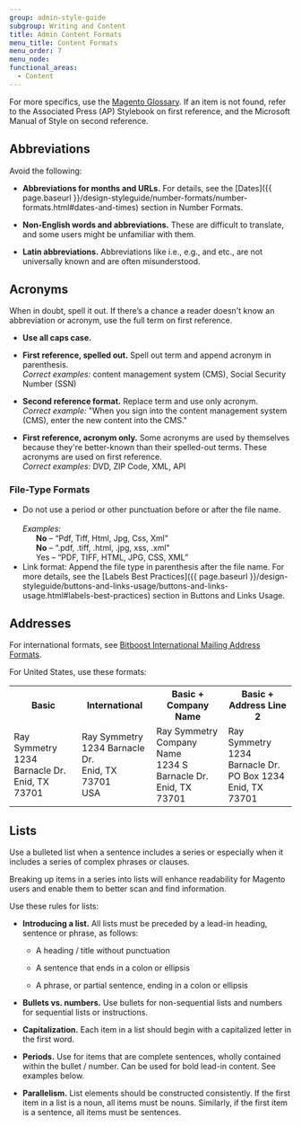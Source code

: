 ```yaml
---
group: admin-style-guide
subgroup: Writing and Content
title: Admin Content Formats
menu_title: Content Formats
menu_order: 7
menu_node:
functional_areas:
  - Content
---
```

For more specifics, use the [Magento Glossary](https://glossary.magento.com/). If an item is not found, refer to the Associated Press (AP) Stylebook on first reference, and the Microsoft Manual of Style on second reference.

## Abbreviations

Avoid the following:

*  **Abbreviations for months and URLs.**  For details, see the [Dates]({{ page.baseurl }}/design-styleguide/number-formats/number-formats.html#dates-and-times) section in Number Formats.

*  **Non-English words and abbreviations.** These are difficult to translate, and some users might be unfamiliar with them.

*  **Latin abbreviations.** Abbreviations like i.e., e.g., and etc., are not universally known and are often misunderstood.

## Acronyms

When in doubt, spell it out. If there’s a chance a reader doesn't know an abbreviation or acronym, use the full term on first reference.

*  **Use all caps case.**

*  **First reference, spelled out.** Spell out term and append acronym in parenthesis.<br>*Correct examples:* content management system (CMS), Social Security Number (SSN)

*  **Second reference format.** Replace term and use only acronym.<br>*Correct example:* "When you sign into the content management system (CMS), enter the new content into the CMS."

*  **First reference, acronym only.** Some acronyms are used by themselves because they're better-known than their spelled-out terms. These acronyms are used on first reference.<br>*Correct examples:* DVD, ZIP Code, XML, API

### File-Type Formats

<ul>
<li>Do not use a period or other punctuation before or after the file name.<br><br>
<em>Examples:</em>
<ul style="list-style-type:none">
  <li><strong>No</strong> – “Pdf, Tiff, Html, Jpg, Css, Xml"</li>
  <li><strong>No</strong> – “.pdf, .tiff, .html, .jpg, xss, .xml"</li>
  <li>Yes – “PDF, TIFF, HTML, JPG, CSS, XML”</li>
</ul>
</li>
<li>Link format: Append the file type in parenthesis after the file name. For more details, see the [Labels Best Practices]({{ page.baseurl }}/design-styleguide/buttons-and-links-usage/buttons-and-links-usage.html#labels-best-practices) section in Buttons and Links Usage.</li>
</ul>

## Addresses

For international formats, see [Bitboost International Mailing Address Formats](http://www.bitboost.com/ref/international-address-formats.html).

For United States, use these formats:

<table>
<tbody>
<tr>
<th>Basic</th>
<th>International</th>
<th>Basic +<br />Company Name</th>
<th>Basic +<br />Address Line 2</th>
</tr>
<tr>
<td>Ray Symmetry<br />
1234 Barnacle Dr.<br />
Enid, TX 73701</td>
<td>Ray Symmetry<br />
1234 Barnacle Dr.<br />
Enid, TX 73701<br />
USA</td>
<td>Ray Symmetry<br />
Company Name<br />
1234 S Barnacle Dr.<br />
Enid, TX 73701</td>
<td>Ray Symmetry<br />
1234 Barnacle Dr.<br />
PO Box 1234<br />
Enid, TX 73701</td>
</tr>
</tbody>
</table>

## Lists

Use a bulleted list when a sentence includes a series or especially when it includes a series of complex phrases or clauses.

Breaking up items in a series into lists will enhance readability for Magento users and enable them to better scan and find information.

Use these rules for lists:

*  **Introducing a list.** All lists must be preceded by a lead-in heading, sentence or phrase, as follows:

   *  A heading / title without punctuation

   *  A sentence that ends in a colon or ellipsis

   *  A phrase, or partial sentence, ending in a colon or ellipsis

*  **Bullets vs. numbers.** Use bullets for non-sequential lists and numbers for sequential lists or instructions.

*  **Capitalization.** Each item in a list should begin with a capitalized letter in the first word.

*  **Periods.** Use for items that are complete sentences, wholly contained within the bullet / number. Can be used for bold lead-in content. See examples below.

*  **Parallelism.** List elements should be constructed consistently. If the first item in a list is a noun, all items must be nouns. Similarly, if the first item is a sentence, all items must be sentences.
